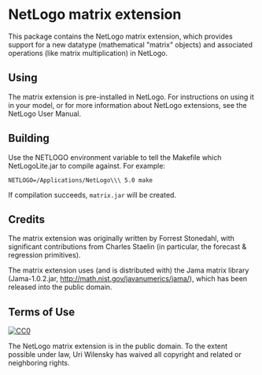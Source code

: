 # NetLogo matrix extension

This package contains the NetLogo matrix extension, which provides support for a new datatype (mathematical "matrix" objects) and associated operations (like matrix multiplication) in NetLogo. 

## Using

The matrix extension is pre-installed in NetLogo. For instructions on using it in your model, or for more information about NetLogo extensions, see the NetLogo User Manual.

## Building

Use the NETLOGO environment variable to tell the Makefile which NetLogoLite.jar to compile against.  For example:

    NETLOGO=/Applications/NetLogo\\\ 5.0 make

If compilation succeeds, `matrix.jar` will be created.

## Credits

The matrix extension was originally written by Forrest Stonedahl, with significant contributions from Charles Staelin (in particular, the forecast & regression primitives).

The matrix extension uses (and is distributed with) the Jama matrix library (Jama-1.0.2.jar, http://math.nist.gov/javanumerics/jama/), which has been released into the public domain.

## Terms of Use

[![CC0](http://i.creativecommons.org/p/zero/1.0/88x31.png)](http://creativecommons.org/publicdomain/zero/1.0/)

The NetLogo matrix extension is in the public domain.  To the extent possible under law, Uri Wilensky has waived all copyright and related or neighboring rights.
